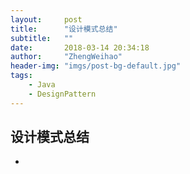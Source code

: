 ```yaml
---
layout:     post
title:      "设计模式总结"
subtitle:   ""
date:       2018-03-14 20:34:18
author:     "ZhengWeihao"
header-img: "imgs/post-bg-default.jpg"
tags:
    - Java
    - DesignPattern
---
```


设计模式总结
---

* ​


